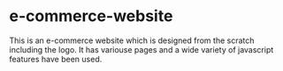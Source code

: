 # e-commerce-website
This is an e-commerce website which is designed from the scratch including the logo. It has variouse pages and a wide variety of javascript features have been used.
